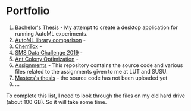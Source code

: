 # Portfolio

1. [Bachelor's Thesis](https://github.com/MainTechAI/AutoML) - My attempt to create a desktop application for running AutoML experiments.
2. [AutoML library comparison](https://github.com/MainTechAI/AutoML-comparison) - 
3. [ChemTox](https://github.com/MainTechAI/Portfolio/tree/master/Projects/ChemTox) -
4. [SMS Data Challenge 2019](https://github.com/MainTechAI/Portfolio/tree/master/Projects/SMS%20Data%20Challenge%202019) -
5. [Ant Colony Optimization](https://github.com/MainTechAI/Ants) - 
6. [Assignments](https://github.com/MainTechAI/Assignments) - This repository contains the source code and various files related to the assignments given to me at LUT and SUSU.
7. [Masters's thesis](https://github.com/MainTechAI/3D-point-cloud-semantic-segmentation) - the source code has not been uploaded yet
8. ...

To complete this list, I need to look through the files on my old hard drive 
(about 100 GB). So it will take some time.


